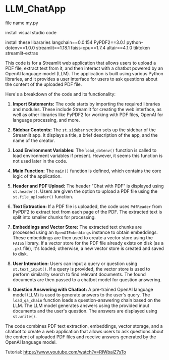 # LLM_ChatApp

file name my.py

install visual studio code

install these libararies
langchain==0.0.154
PyPDF2==3.0.1
python-dotenv==1.0.0
streamlit==1.18.1
faiss-cpu==1.7.4
altair==4.1.0
tiktoken
streamlit-extras


This code is for a Streamlit web application that allows users to upload a PDF file, extract text from it, and then interact with a chatbot powered by an OpenAI language model (LLM). The application is built using various Python libraries, and it provides a user interface for users to ask questions about the content of the uploaded PDF file.

Here's a breakdown of the code and its functionality:

1. **Import Statements:**
   The code starts by importing the required libraries and modules. These include Streamlit for creating the web interface, as well as other libraries like PyPDF2 for working with PDF files, OpenAI for language processing, and more.

2. **Sidebar Contents:**
   The `st.sidebar` section sets up the sidebar of the Streamlit app. It displays a title, a brief description of the app, and the name of the creator.

3. **Load Environment Variables:**
   The `load_dotenv()` function is called to load environment variables if present. However, it seems this function is not used later in the code.

4. **Main Function:**
   The `main()` function is defined, which contains the core logic of the application.

5. **Header and PDF Upload:**
   The header "Chat with PDF" is displayed using `st.header()`. Users are given the option to upload a PDF file using the `st.file_uploader()` function.

6. **Text Extraction:**
   If a PDF file is uploaded, the code uses `PdfReader` from PyPDF2 to extract text from each page of the PDF. The extracted text is split into smaller chunks for processing.

7. **Embeddings and Vector Store:**
   The extracted text chunks are processed using an `OpenAIEmbeddings` instance to obtain embeddings. These embeddings are then used to create a vector store using the `FAISS` library. If a vector store for the PDF file already exists on disk (as a `.pkl` file), it's loaded; otherwise, a new vector store is created and saved to disk.

8. **User Interaction:**
   Users can input a query or question using `st.text_input()`. If a query is provided, the vector store is used to perform similarity search to find relevant documents. The found documents are then passed to a chatbot model for question answering.

9. **Question Answering with Chatbot:**
   A pre-trained OpenAI language model (LLM) is used to generate answers to the user's query. The `load_qa_chain` function loads a question-answering chain based on the LLM. The LLM model generates answers using the provided input documents and the user's question. The answers are displayed using `st.write()`.

The code combines PDF text extraction, embeddings, vector storage, and a chatbot to create a web application that allows users to ask questions about the content of uploaded PDF files and receive answers generated by the OpenAI language model.





Tutorial: https://www.youtube.com/watch?v=RIWbalZ7sTo





